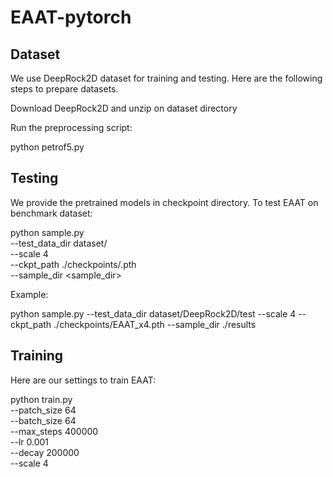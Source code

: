 
# EAAT-pytorch
## Dataset


We use DeepRock2D dataset for training and testing. Here are the following steps to prepare datasets.

Download DeepRock2D and unzip on dataset directory

Run the preprocessing script:

python petrof5.py

## Testing

We provide the pretrained models in checkpoint directory.
To test EAAT on benchmark dataset:

python sample.py \
    --test_data_dir dataset/<dataset> \
    --scale 4 \
    --ckpt_path ./checkpoints/<path>.pth \
    --sample_dir <sample_dir>


Example:

python sample.py --test_data_dir dataset/DeepRock2D/test --scale 4 --ckpt_path ./checkpoints/EAAT_x4.pth --sample_dir ./results

## Training

Here are our settings to train EAAT:

python train.py \
    --patch_size 64 \
    --batch_size 64 \
    --max_steps 400000 \
    --lr 0.001 \
    --decay 200000 \
    --scale 4

